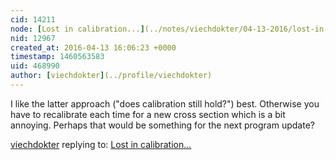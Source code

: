 ```yaml
---
cid: 14211
node: [Lost in calibration...](../notes/viechdokter/04-13-2016/lost-in-calibration)
nid: 12967
created_at: 2016-04-13 16:06:23 +0000
timestamp: 1460563583
uid: 468990
author: [viechdokter](../profile/viechdokter)
---
```


I like the latter approach ("does calibration still hold?") best. Otherwise you have to recalibrate each time for a new cross section which is a bit annoying. Perhaps that would be something for the next program update?

[viechdokter](../profile/viechdokter) replying to: [Lost in calibration...](../notes/viechdokter/04-13-2016/lost-in-calibration)


